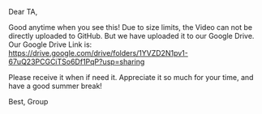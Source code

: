 Dear TA,

Good anytime when you see this! Due to size limits, the Video can not be directly uploaded to GitHub. But we have uploaded it to our Google Drive. Our Google Drive Link is: https://drive.google.com/drive/folders/1YVZD2N1pv1-67uQ23PCGCiTSo6Df1PqP?usp=sharing

Please receive it when if need it. Appreciate it so much for your time, and have a good summer break!

Best,
Group

